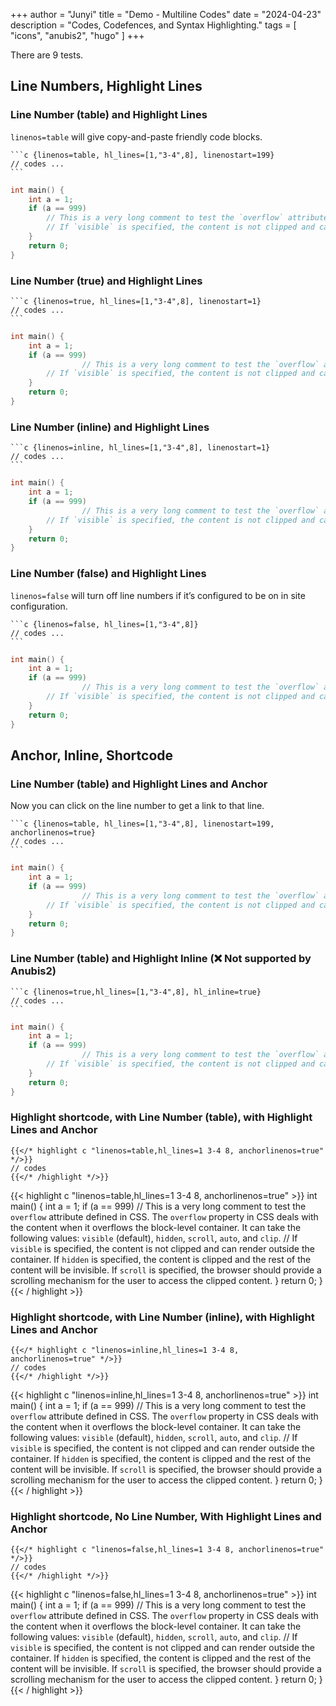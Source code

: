 +++
author = "Junyi"
title = "Demo - Multiline Codes"
date = "2024-04-23"
description = "Codes, Codefences, and Syntax Highlighting."
tags = [
    "icons",
    "anubis2",
    "hugo"
]
+++

There are 9 tests.

<!--more-->

## Line Numbers, Highlight Lines

### Line Number (table) and Highlight Lines

`linenos=table` will give copy-and-paste friendly code blocks.

    ```c {linenos=table, hl_lines=[1,"3-4",8], linenostart=199}
    // codes ...
    ```

```c {linenos=table, hl_lines=[1,"3-4",8], linenostart=199}
int main() {
    int a = 1;
    if (a == 999)
        // This is a very long comment to test the `overflow` attribute defined in CSS. The `overflow` property in CSS deals with the content when it overflows the block-level container. It can take the following values: `visible` (default), `hidden`, `scroll`, `auto`, and `clip`.
        // If `visible` is specified, the content is not clipped and can render outside the container. If `hidden` is specified, the content is clipped and the rest of the content will be invisible. If `scroll` is specified, the browser should provide a scrolling mechanism for the user to access the clipped content.
    }
    return 0;
}
```

### Line Number (true) and Highlight Lines

    ```c {linenos=true, hl_lines=[1,"3-4",8], linenostart=1}
    // codes ...
    ```

```c {linenos=true, hl_lines=[1,"3-4",8], linenostart=1}
int main() {
    int a = 1;
    if (a == 999)
                // This is a very long comment to test the `overflow` attribute defined in CSS. The `overflow` property in CSS deals with the content when it overflows the block-level container. It can take the following values: `visible` (default), `hidden`, `scroll`, `auto`, and `clip`.
        // If `visible` is specified, the content is not clipped and can render outside the container. If `hidden` is specified, the content is clipped and the rest of the content will be invisible. If `scroll` is specified, the browser should provide a scrolling mechanism for the user to access the clipped content.
    }
    return 0;
}
```

### Line Number (inline) and Highlight Lines

    ```c {linenos=inline, hl_lines=[1,"3-4",8], linenostart=1}
    // codes ...
    ```

```c {linenos=inline, hl_lines=[1,"3-4",8], linenostart=1}
int main() {
    int a = 1;
    if (a == 999)
                // This is a very long comment to test the `overflow` attribute defined in CSS. The `overflow` property in CSS deals with the content when it overflows the block-level container. It can take the following values: `visible` (default), `hidden`, `scroll`, `auto`, and `clip`.
        // If `visible` is specified, the content is not clipped and can render outside the container. If `hidden` is specified, the content is clipped and the rest of the content will be invisible. If `scroll` is specified, the browser should provide a scrolling mechanism for the user to access the clipped content.
    }
    return 0;
}
```

### Line Number (false) and Highlight Lines

`linenos=false` will turn off line numbers if it’s configured to be on in site configuration.

    ```c {linenos=false, hl_lines=[1,"3-4",8]}
    // codes ...
    ```

```c {linenos=false, hl_lines=[1,"3-4",8]}
int main() {
    int a = 1;
    if (a == 999)
                // This is a very long comment to test the `overflow` attribute defined in CSS. The `overflow` property in CSS deals with the content when it overflows the block-level container. It can take the following values: `visible` (default), `hidden`, `scroll`, `auto`, and `clip`.
        // If `visible` is specified, the content is not clipped and can render outside the container. If `hidden` is specified, the content is clipped and the rest of the content will be invisible. If `scroll` is specified, the browser should provide a scrolling mechanism for the user to access the clipped content.
    }
    return 0;
}
```

## Anchor, Inline, Shortcode

### Line Number (table) and Highlight Lines and Anchor

Now you can click on the line number to get a link to that line.

    ```c {linenos=table, hl_lines=[1,"3-4",8], linenostart=199, anchorlinenos=true}
    // codes ...
    ```

```c {linenos=table, hl_lines=[1,"3-4",8], linenostart=199, anchorlinenos=true}
int main() {
    int a = 1;
    if (a == 999)
                // This is a very long comment to test the `overflow` attribute defined in CSS. The `overflow` property in CSS deals with the content when it overflows the block-level container. It can take the following values: `visible` (default), `hidden`, `scroll`, `auto`, and `clip`.
        // If `visible` is specified, the content is not clipped and can render outside the container. If `hidden` is specified, the content is clipped and the rest of the content will be invisible. If `scroll` is specified, the browser should provide a scrolling mechanism for the user to access the clipped content.
    }
    return 0;
}
```

### Line Number (table) and Highlight Inline (❌ Not supported by Anubis2)

    ```c {linenos=true,hl_lines=[1,"3-4",8], hl_inline=true}
    // codes ...
    ```

```c {linenos=true,hl_lines=[1,"3-4",8], hl_inline=true}
int main() {
    int a = 1;
    if (a == 999)
                // This is a very long comment to test the `overflow` attribute defined in CSS. The `overflow` property in CSS deals with the content when it overflows the block-level container. It can take the following values: `visible` (default), `hidden`, `scroll`, `auto`, and `clip`.
        // If `visible` is specified, the content is not clipped and can render outside the container. If `hidden` is specified, the content is clipped and the rest of the content will be invisible. If `scroll` is specified, the browser should provide a scrolling mechanism for the user to access the clipped content.
    }
    return 0;
}
```

### Highlight shortcode, with Line Number (table), with Highlight Lines and Anchor

    {{</* highlight c "linenos=table,hl_lines=1 3-4 8, anchorlinenos=true" */>}}
    // codes
    {{</* /highlight */>}}

{{< highlight c "linenos=table,hl_lines=1 3-4 8, anchorlinenos=true" >}}
int main() {
int a = 1;
if (a == 999)
// This is a very long comment to test the `overflow` attribute defined in CSS. The `overflow` property in CSS deals with the content when it overflows the block-level container. It can take the following values: `visible` (default), `hidden`, `scroll`, `auto`, and `clip`.
// If `visible` is specified, the content is not clipped and can render outside the container. If `hidden` is specified, the content is clipped and the rest of the content will be invisible. If `scroll` is specified, the browser should provide a scrolling mechanism for the user to access the clipped content.
}
return 0;
}
{{< / highlight >}}

### Highlight shortcode, with Line Number (inline), with Highlight Lines and Anchor

    {{</* highlight c "linenos=inline,hl_lines=1 3-4 8, anchorlinenos=true" */>}}
    // codes
    {{</* /highlight */>}}

{{< highlight c "linenos=inline,hl_lines=1 3-4 8, anchorlinenos=true" >}}
int main() {
int a = 1;
if (a == 999)
// This is a very long comment to test the `overflow` attribute defined in CSS. The `overflow` property in CSS deals with the content when it overflows the block-level container. It can take the following values: `visible` (default), `hidden`, `scroll`, `auto`, and `clip`.
// If `visible` is specified, the content is not clipped and can render outside the container. If `hidden` is specified, the content is clipped and the rest of the content will be invisible. If `scroll` is specified, the browser should provide a scrolling mechanism for the user to access the clipped content.
}
return 0;
}
{{< / highlight >}}

### Highlight shortcode, No Line Number, With Highlight Lines and Anchor

    {{</* highlight c "linenos=false,hl_lines=1 3-4 8, anchorlinenos=true" */>}}
    // codes
    {{</* /highlight */>}}

{{< highlight c "linenos=false,hl_lines=1 3-4 8, anchorlinenos=true" >}}
int main() {
int a = 1;
if (a == 999)
// This is a very long comment to test the `overflow` attribute defined in CSS. The `overflow` property in CSS deals with the content when it overflows the block-level container. It can take the following values: `visible` (default), `hidden`, `scroll`, `auto`, and `clip`.
// If `visible` is specified, the content is not clipped and can render outside the container. If `hidden` is specified, the content is clipped and the rest of the content will be invisible. If `scroll` is specified, the browser should provide a scrolling mechanism for the user to access the clipped content.
}
return 0;
}
{{< / highlight >}}
